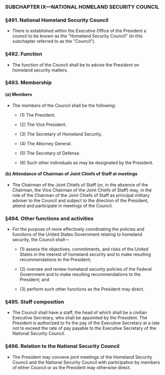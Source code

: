 ### SUBCHAPTER IX—NATIONAL HOMELAND SECURITY COUNCIL

### §491. National Homeland Security Council
* There is established within the Executive Office of the President a council to be known as the "Homeland Security Council" (in this subchapter referred to as the "Council").

### §492. Function
* The function of the Council shall be to advise the President on homeland security matters.

### §493. Membership
#### (a) Members
* The members of the Council shall be the following:

  * (1) The President.

  * (2) The Vice President.

  * (3) The Secretary of Homeland Security.

  * (4) The Attorney General.

  * (5) The Secretary of Defense.

  * (6) Such other individuals as may be designated by the President.

#### (b) Attendance of Chairman of Joint Chiefs of Staff at meetings
* The Chairman of the Joint Chiefs of Staff (or, in the absence of the Chairman, the Vice Chairman of the Joint Chiefs of Staff) may, in the role of the Chairman of the Joint Chiefs of Staff as principal military adviser to the Council and subject to the direction of the President, attend and participate in meetings of the Council.

### §494. Other functions and activities
* For the purpose of more effectively coordinating the policies and functions of the United States Government relating to homeland security, the Council shall—

  * (1) assess the objectives, commitments, and risks of the United States in the interest of homeland security and to make resulting recommendations to the President;

  * (2) oversee and review homeland security policies of the Federal Government and to make resulting recommendations to the President; and

  * (3) perform such other functions as the President may direct.

### §495. Staff composition
* The Council shall have a staff, the head of which shall be a civilian Executive Secretary, who shall be appointed by the President. The President is authorized to fix the pay of the Executive Secretary at a rate not to exceed the rate of pay payable to the Executive Secretary of the National Security Council.

### §496. Relation to the National Security Council
* The President may convene joint meetings of the Homeland Security Council and the National Security Council with participation by members of either Council or as the President may otherwise direct.